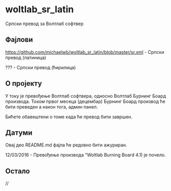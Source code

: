 # woltlab_sr_latin
Српски превод за Волтлаб софтвер

## Фајлови

https://github.com/michaelwb/woltlab_sr_latin/blob/master/sr.xml - Српски превод (латиница)

??? - Српски превод (ћирилица)

## О пројекту

У току је превођење Волтлаб софтвера, односно Волтлаб Бурнинг Боард производа. Током првог месеца (децембар) Бурнинг Боард производ ће бити преведен а након тога, админ панел. 

Бићете обавештени о томе када ће превод бити завршен.

## Датуми

Овај део README.md фајла ће редовно бити ажуриран.

12/03/2016 - Превођење производа "Woltlab Burning Board 4.1) је почело.

## Остало

//



